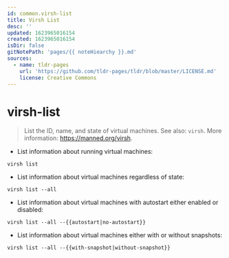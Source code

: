 ```yaml
---
id: common.virsh-list
title: Virsh List
desc: ''
updated: 1623965016154
created: 1623965016154
isDir: false
gitNotePath: 'pages/{{ noteHiearchy }}.md'
sources:
  - name: tldr-pages
    url: 'https://github.com/tldr-pages/tldr/blob/master/LICENSE.md'
    license: Creative Commons
---
```

# virsh-list

> List the ID, name, and state of virtual machines.
> See also: `virsh`.
> More information: <https://manned.org/virsh>.

- List information about running virtual machines:

`virsh list`

- List information about virtual machines regardless of state:

`virsh list --all`

- List information about virtual machines with autostart either enabled or disabled:

`virsh list --all --{{autostart|no-autostart}}`

- List information about virtual machines either with or without snapshots:

`virsh list --all --{{with-snapshot|without-snapshot}}`

